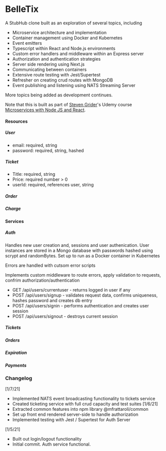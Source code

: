 # BelleTix

A StubHub clone built as an exploration of several topics, including
- Microservice architecture and implementation
- Container management using Docker and Kubernetes
- Event emitters
- Typescript within React and Node.js environments
- Custom error handlers and middleware within an Express server
- Authorization and authentication strategies
- Server side rendering using Next.js
- Communicating between containers
- Extensive route testing with Jest/Supertest
- Refresher on creating crud routes with MongoDB
- Event publishing and listening using NATS Streaming Server

More topics being added as development continues.

Note that this is built as part of [Steven Grider](https://www.udemy.com/course/microservices-with-node-js-and-react/#instructor-1)'s Udemy course [Microservices with Node JS and React](https://www.udemy.com/course/microservices-with-node-js-and-react/).

#### Resources
##### User
- email: required, string
- password: required, string, hashed
##### Ticket
- Title: required, string
- Price: required number > 0
- userId: required, references user, string
##### Order
##### Charge

#### Services
##### Auth
Handles new user creation and, sessions and user authenication. User instances are stored in a Mongo database with passwords hashed using scrypt and randomBytes. Set up to run as a Docker container in Kubernetes

Errors are handled with cutsom error scripts

Implements custom middleware to route errors, apply validation to requests, confrim authorization/authentication
- GET /api/users/currentuser - returns logged in user if any
- POST /api/users/signup - validates request data, confirms uniqueness, hashes password and creates db entry
- POST /api/users/signin - performs authentication and creates user session
- POST /api/users/signout - destroys current session


##### Tickets
##### Orders
##### Expiration
##### Payments

### Changelog
[1/7/21]
- Implemented NATS event broadcasting functionality to tickets service
- Created ticketing service with full crud capacity and test suites
[1/6/21]
- Extracted common features into npm library @mfrattaroli/common
- Set up front end rendered server-side to handle authorization
- Implemented testing with Jest / Supertest for Auth Server
  
[1/5/21]
- Built out login/logout functionality
- Initial commit. Auth service functional.
